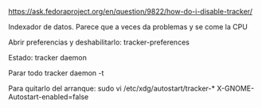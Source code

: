 https://ask.fedoraproject.org/en/question/9822/how-do-i-disable-tracker/

Indexador de datos.
Parece que a veces da problemas y se come la CPU

Abrir preferencias y deshabilitarlo: tracker-preferences


Estado:
tracker daemon

Parar todo
tracker daemon -t


Para quitarlo del arranque:
sudo vi /etc/xdg/autostart/tracker-*
X-GNOME-Autostart-enabled=false

